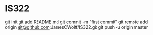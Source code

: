 IS322
=====
git init
git add README.md
git commit -m "first commit"
git remote add origin git@github.com:JamesCWolff/IS322.git
git push -u origin master
